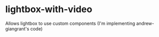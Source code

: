 # lightbox-with-video
Allows lightbox to use custom components (I'm implementing andrew-giangrant's code)
